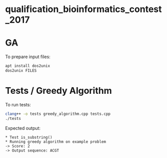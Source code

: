 # qualification_bioinformatics_contest_2017

# GA
To prepare input files:
```bash
apt install dos2unix
dos2unix FILES
```

# Tests / Greedy Algorithm
To run tests:
```bash
clang++ -o tests greedy_algorithm.cpp tests.cpp
./tests
```

Expected output:
```
* Test is_substring()
* Running greedy algorithm on example problem
-> Score: 2
-> Output sequence: ACGT
```
